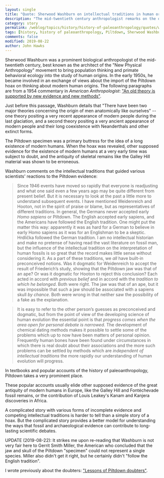 ```yaml
---
layout: single
title: "Quote: Sherwood Washburn on intellectual traditions in human origins"
description: "The mid-twentieth century anthropologist remarks on the different  scientific attitudes about the Piltdown hoax."
category: story
permalink: /weblog/topics/history/history-of-paleoanthropology/quotes/washburn-piltdown-intellectual-traditions-2019.html
tags: [history, history of paleoanthropology, Piltdown, Sherwood Washburn, modern human origins]
comments: false
modified: 2019-08-22
author: John Hawks
---
```


Sherwood Washburn was a prominent biological anthropologist of the mid-twentieth century, best known as the architect of the "New Physical Anthropology" movement to bring population thinking and primate behavioral ecology into the study of human origins. In the early 1950s, he became involved in an exchange of views about the import of the Piltdown hoax on thinking about modern human origins. The following paragraphs are from a 1954 commentary in <em>American Anthropologist</em>: <a href="https://doi.org/10.1525/aa.1954.56.3.02a00130">"An old theory is supported by new evidence and new methods"</a>.

Just before this passage, Washburn details that "There have been two major theories concerning the origin of men anatomically like ourselves" -- one theory positing a very recent appearance of modern people during the last glaciation, and a second theory positing a very ancient appearance of modern people and their long coexistence with Neanderthals and other extinct forms.

The Piltdown specimen was a primary buttress for the idea of a long existence of modern humans. When the hoax was revealed, other supposed evidence for the existence of modern humans at a very early time was subject to doubt, and the antiquity of skeletal remains like the Galley Hill material was shown to be erroneous.

Washburn comments on the intellectual traditions that guided various scientists' reactions to the Piltdown evidence:

<blockquote>Since 1946 events have moved so rapidly that everyone is readjusting and what one said even a few years ago may be quite different from present belief. But it is necessary to look at the past a little more to understand subsequent events. I have mentioned Weidenreich and Hooton, not in the spirit of praise or blame, but as representatives of different traditions. In general, the Germans never accepted early <em>Homo sapiens</em> or Piltdown. The English accepted early sapiens, and the Americans have followed the English tradition. One might put the matter this way: apparently it was as hard for a German to believe in early Homo sapiens as it was for an Englishman to be a skeptic. Hrdlička followed the German tradition. I am no intellectual historian and make no pretense of having read the vast literature on fossil man, but the influence of the intellectual tradition on the interpretation of human fossils is so great that the record makes little sense without considering it. As a part of these traditions, we <em>all</em> have built-in preconceived notions. Was it dogmatic for Weidenreich to accept the result of Friederich’s study, showing that the Piltdown jaw was that of an ape? Or was it dogmatic for Hooton to reject this conclusion? Each acted in accord with <em>previous belief</em> and in accord with the <em>tradition to which he belonged</em>. Both were right. The jaw was that of an ape, but it was impossible that such a jaw should be associated with a sapiens skull <em>by chance</em>. Both were wrong in that neither saw the possibility of a fake as the explanation.</blockquote>

<blockquote>It is easy to refer to the other person’s guesses as preconceived and dogmatic, but from the point of view of the developing science of human evolution the essential point is that <em>progress comes when the area open for personal debate is narrowed</em>. The development of chemical dating methods makes it possible to settle some of the problems which up to now have been matters of personal opinion. Frequently human bones have been found under circumstances in which there is real doubt about their associations and the more such problems can be settled by methods which are <em>independent of intellectual traditions</em> the more rapidly our understanding of human evolution will progress.</blockquote>

In textbooks and popular accounts of the history of paleoanthropology, Piltdown takes a very prominent place.

These popular accounts usually elide other supposed evidence of the great antiquity of modern humans in Europe, like the Galley Hill and Fontéchevade fossil remains, or the contribution of Louis Leakey's Kanam and Kanjera discoveries in Africa.

A complicated story with various forms of incomplete evidence and competing intellectual traditions is harder to tell than a simple story of a hoax. But the complicated story provides a better model for understanding the ways that fossil and archaeological evidence can contribute to long-lasting scientific debates.

UPDATE (2019-08-22): It strikes me upon re-reading that Washburn is not very fair here to Gerrit Smith Miller, the American who concluded that the jaw and skull of the Piltdown "specimen" could not represent a single species. Miller also didn't get it right, but he certainly didn't "follow the English tradition".

I wrote previously about the doubters: <a href="http://johnhawks.net/weblog/topics/history/paleoanthropology/piltdown-doubters-naish-2017.html">"Lessons of Piltdown doubters"</a>.



